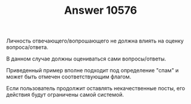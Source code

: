 ﻿---
title: "Answer 10576"
se.owner.user_id: 186999
se.owner.display_name: "Grundy"
se.owner.link: "https://ru.meta.stackoverflow.com/users/186999/grundy"
se.answer_id: 10576
se.question_id: 10575
se.post_type: answer
se.is_accepted: False
---
<p>Личность отвечающего/вопрошающего не должна влиять на оценку вопроса/ответа.</p>
<p>В данном случае должны оцениваться сами вопросы/ответы.</p>
<p>Приведенный пример вполне подходит под определение &quot;спам&quot; и может быть отмечен соответствующим флагом.</p>
<p>Если пользователь продолжит оставлять некачественные посты, его действия будут ограничены самой системой.</p>
